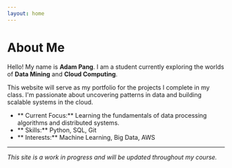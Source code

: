```yaml
---
layout: home
---
```


# About Me

Hello! My name is **Adam Pang**. I am a student currently exploring the worlds of **Data Mining** and **Cloud Computing**.

This website will serve as my portfolio for the projects I complete in my class. I'm passionate about uncovering patterns in data and building scalable systems in the cloud.

- ** Current Focus:** Learning the fundamentals of data processing algorithms and distributed systems.
- ** Skills:** Python, SQL, Git
- ** Interests:** Machine Learning, Big Data, AWS


---
*This site is a work in progress and will be updated throughout my course.*
